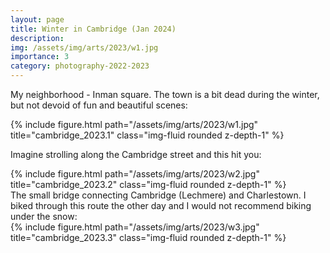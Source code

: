 ```yaml
---
layout: page
title: Winter in Cambridge (Jan 2024)
description: 
img: /assets/img/arts/2023/w1.jpg
importance: 3
category: photography-2022-2023
---
```



My neighborhood - Inman square. The town is a bit dead during the winter, but not devoid of fun and beautiful scenes:
<div class="row">
    {% include figure.html path="/assets/img/arts/2023/w1.jpg" title="cambridge_2023.1" class="img-fluid rounded z-depth-1" %}
</div>

Imagine  strolling along the Cambridge street and this hit you: 
<div class="row">
    {% include figure.html path="/assets/img/arts/2023/w2.jpg" title="cambridge_2023.2" class="img-fluid rounded z-depth-1" %}
</div>
The small bridge connecting Cambridge (Lechmere) and Charlestown. I biked through this route the other day and I would not recommend biking under the snow:
<div class="row">
    {% include figure.html path="/assets/img/arts/2023/w3.jpg" title="cambridge_2023.3" class="img-fluid rounded z-depth-1" %}
</div>
